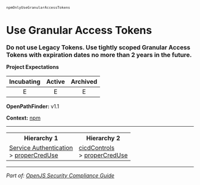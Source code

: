 <span style="font-size:0.8em;"><code>npmOnlyUseGranularAccessTokens</code></span>  
# Use Granular Access Tokens


<span style="font-size:1.15em;"><b>Do not use Legacy Tokens. Use tightly scoped Granular Access Tokens with expiration dates no more than 2 years in the future.</b></span>

**Project Expectations**

<div align="center">

| Incubating | Active | Archived |
|:-----------:|:--------:|:----------:|
| E | E | E |

</div>




**OpenPathFinder:** v1.1

**Context:** [npm](../context-npm.md)



---

<table>
<tr>
  <th align="center">Hierarchy 1</th>
  <th align="center">Hierarchy 2</th>
</tr>
<tr>
  <td>
    <a href="../Service Authentication">Service Authentication</a><br> > 
    <a href="../properCredUse">properCredUse</a>
  </td>
  <td>
    <a href="../cicdControls">cicdControls</a><br> >
    <a href="../properCredUse">properCredUse</a>
  </td>
</tr>
</table>

---

*Part of: [OpenJS Security Compliance Guide](../README.md)* 